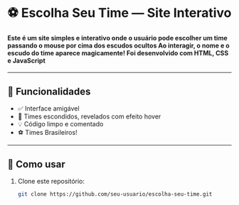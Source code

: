 # ⚽ Escolha Seu Time — Site Interativo

#### Este é um site simples e interativo onde o usuário pode escolher um time passando o mouse por cima dos escudos ocultos Ao interagir, o nome e o escudo do time aparece magicamente! Foi desenvolvido com HTML, CSS e JavaScript
---

## 🧠 Funcionalidades

- ✅ Interface amigável
- 🎯 Times escondidos, revelados com efeito hover
- 💡 Código limpo e comentado
- ⚽ Times Brasileiros!

---

## 🚀 Como usar

1. Clone este repositório:
   ```bash
   git clone https://github.com/seu-usuario/escolha-seu-time.git
